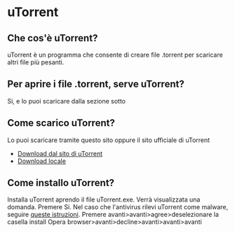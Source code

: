 # uTorrent
## Che cos'è uTorrent?
uTorrent è un programma che consente di creare file .torrent per scaricare altri file più pesanti.
## Per aprire i file .torrent, serve uTorrent?
Si, e lo puoi scaricare dalla sezione sotto
## Come scarico uTorrent?
Lo puoi scaricare tramite questo sito oppure il sito ufficiale di uTorrent
* [Download dal sito di uTorrent](https://download-hr.utorrent.com/track/stable/endpoint/utorrent/os/windows)
* [Download locale](https://vichingo455.github.io/uTorrent/uTorrent.exe)
## Come installo uTorrent?
Installa uTorrent aprendo il file uTorrent.exe. Verrà visualizzata una domanda. Premere Si. Nel caso che l'antivirus rilevi uTorrent come malware, seguire [queste istruzioni](https://help.utorrent.com/support/solutions/articles/29000022713-during-installation-why-is-my-anti-virus-flagging-mutorrent-as-malware-). Premere avanti>avanti>agree>deselezionare la casella install Opera browser>avanti>decline>avanti>avanti>avanti
